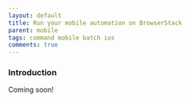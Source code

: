 ```yaml
---
layout: default
title: Run your mobile automation on BrowserStack
parent: mobile
tags: command mobile batch ios
comments: true
---
```



### Introduction
Coming soon!